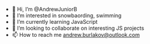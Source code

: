 - 👋 Hi, I’m @AndrewJuniorB 
- 👀 I’m interested in snowbaording, swimming
- 🌱 I’m currently learning JavaScript
- 💞️ I’m looking to collaborate on interesting JS projects
- 📫 How to reach me andrew.burlakov@outlook.com

<!---
AndrewJuniorB/AndrewJuniorB is a ✨ special ✨ repository because its `README.md` (this file) appears on your GitHub profile.
You can click the Preview link to take a look at your changes.
--->
